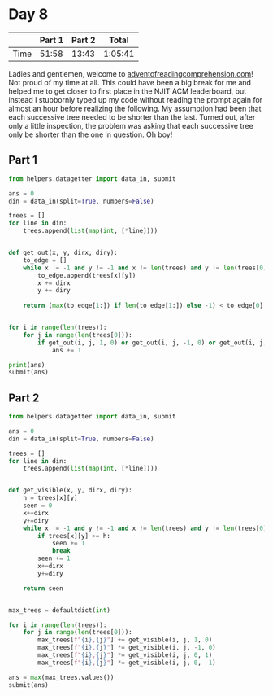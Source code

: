 # Day 8

| | Part 1 | Part 2 | Total |
|---|---|---|---|
|Time|51:58|13:43|1:05:41|

Ladies and gentlemen, welcome to [adventofreadingcomprehension.com](http://adventofreadingcomprehension.com/)! Not proud of my time at all. This could have been a big break for me and helped me to get closer to first place in the NJIT ACM leaderboard, but instead I stubbornly typed up my code without reading the prompt again for almost an hour before realizing the following. My assumption had been that each successive tree needed to be shorter than the last. Turned out, after only a little inspection, the problem was asking that each successive tree only be shorter than the one in question. Oh boy!

## Part 1

```python
from helpers.datagetter import data_in, submit

ans = 0
din = data_in(split=True, numbers=False)

trees = []
for line in din:
    trees.append(list(map(int, [*line])))


def get_out(x, y, dirx, diry):
    to_edge = []
    while x != -1 and y != -1 and x != len(trees) and y != len(trees[0]):
        to_edge.append(trees[x][y])
        x += dirx
        y += diry
        
    return (max(to_edge[1:]) if len(to_edge[1:]) else -1) < to_edge[0]


for i in range(len(trees)):
    for j in range(len(trees[0])):
        if get_out(i, j, 1, 0) or get_out(i, j, -1, 0) or get_out(i, j, 0, 1) or get_out(i, j, 0, -1):
            ans += 1

print(ans)
submit(ans)
```

## Part 2

```python
from helpers.datagetter import data_in, submit

ans = 0
din = data_in(split=True, numbers=False)

trees = []
for line in din:
    trees.append(list(map(int, [*line])))


def get_visible(x, y, dirx, diry):
    h = trees[x][y]
    seen = 0
    x+=dirx
    y+=diry
    while x != -1 and y != -1 and x != len(trees) and y != len(trees[0]):
        if trees[x][y] >= h:
            seen += 1
            break
        seen += 1
        x+=dirx
        y+=diry

    return seen


max_trees = defaultdict(int)

for i in range(len(trees)):
    for j in range(len(trees[0])):
        max_trees[f"{i},{j}"] += get_visible(i, j, 1, 0)
        max_trees[f"{i},{j}"] *= get_visible(i, j, -1, 0)
        max_trees[f"{i},{j}"] *= get_visible(i, j, 0, 1)
        max_trees[f"{i},{j}"] *= get_visible(i, j, 0, -1)

ans = max(max_trees.values())
submit(ans)
```
